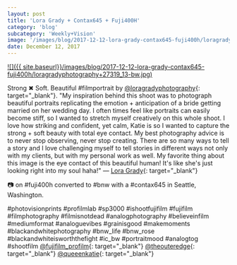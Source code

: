 ```yaml
---
layout: post
title: 'Lora Grady + Contax645 + Fuji400H'
category: 'blog'
subcategory: 'Weekly+Vision'
image: '/images/blog/2017-12-12-lora-grady-contax645-fuji400h/loragradyphotography+27319_13-bw.jpg'
date: December 12, 2017
---
```


[![]({{ site.baseurl}}/images/blog/2017-12-12-lora-grady-contax645-fuji400h/loragradyphotography+27319_13-bw.jpg)](http://www.loragradyphotography.com/) 

Strong ✖ Soft. Beautiful #filmportrait by [@loragradyphotography](http://www.loragradyphotography.com/){: target="_blank"}. "My inspiration behind this shoot was to photograph beautiful portraits replicating the emotion + anticipation of a bride getting married on her wedding day. I often times feel like portraits can easily become stiff, so I wanted to stretch myself creatively on this whole shoot. I love how striking and confident, yet calm, Katie is so I wanted to capture the strong + soft beauty with total eye contact. My best photography advice is to never stop observing, never stop creating. There are so many ways to tell a story and I love challenging myself to tell stories in different ways not only with my clients, but with my personal work as well. My favorite thing about this image is the eye contact of this beautiful human! It's like she's just looking right into my soul haha!" — [Lora Grady](http://www.loragradyphotography.com/){: target="_blank"}

📷 on #fuji400h converted to #bnw with a #contax645 in Seattle, Washington.

#photovisionprints #profilmlab #sp3000 #ishootfujifilm #fujifilm #filmphotography #filmisnotdead #analogphotography #believeinfilm #mediumformat #analoguevibes #grainisgood #makemoments #blackandwhitephotography #bnw_life #bnw_rose #blackandwhiteisworththefight #ic_bw #portraitmood #analogtog #shootfilm [@fujifilm_profilm](http://www.fujifilmusa.com/products/film_photography/index.html){: target="_blank"} [@theouteredge](http://www.theouteredge.co/){: target="_blank"} [@queeenkatie](http://www.instagram.com/queeenkatie/){: target="_blank"} 